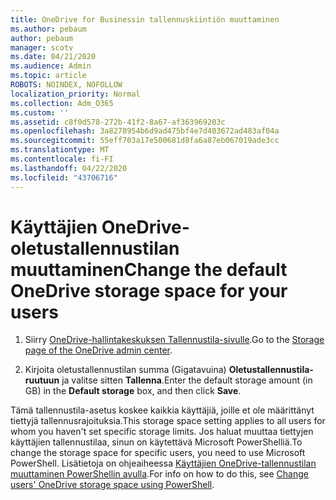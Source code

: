 ```yaml
---
title: OneDrive for Businessin tallennuskiintiön muuttaminen
ms.author: pebaum
author: pebaum
manager: scotv
ms.date: 04/21/2020
ms.audience: Admin
ms.topic: article
ROBOTS: NOINDEX, NOFOLLOW
localization_priority: Normal
ms.collection: Adm_O365
ms.custom: ''
ms.assetid: c8f0d578-272b-41f2-8a67-af363969203c
ms.openlocfilehash: 3a8278954b6d9ad475bf4e7d403672ad483af04a
ms.sourcegitcommit: 55eff703a17e500681d8fa6a87eb067019ade3cc
ms.translationtype: MT
ms.contentlocale: fi-FI
ms.lasthandoff: 04/22/2020
ms.locfileid: "43706716"
---
```

# <a name="change-the-default-onedrive-storage-space-for-your-users"></a><span data-ttu-id="9a98b-102">Käyttäjien OneDrive-oletustallennustilan muuttaminen</span><span class="sxs-lookup"><span data-stu-id="9a98b-102">Change the default OneDrive storage space for your users</span></span>

1. <span data-ttu-id="9a98b-103">Siirry [OneDrive-hallintakeskuksen Tallennustila-sivulle](https://admin.onedrive.com/?v=StorageSettings).</span><span class="sxs-lookup"><span data-stu-id="9a98b-103">Go to the [Storage page of the OneDrive admin center](https://admin.onedrive.com/?v=StorageSettings).</span></span>
    
2. <span data-ttu-id="9a98b-104">Kirjoita oletustallennustilan summa (Gigatavuina) **Oletustallennustila-ruutuun** ja valitse sitten **Tallenna**.</span><span class="sxs-lookup"><span data-stu-id="9a98b-104">Enter the default storage amount (in GB) in the **Default storage** box, and then click **Save**.</span></span>
    
<span data-ttu-id="9a98b-105">Tämä tallennustila-asetus koskee kaikkia käyttäjiä, joille et ole määrittänyt tiettyjä tallennusrajoituksia.</span><span class="sxs-lookup"><span data-stu-id="9a98b-105">This storage space setting applies to all users for whom you haven't set specific storage limits.</span></span> <span data-ttu-id="9a98b-106">Jos haluat muuttaa tiettyjen käyttäjien tallennustilaa, sinun on käytettävä Microsoft PowerShelliä.</span><span class="sxs-lookup"><span data-stu-id="9a98b-106">To change the storage space for specific users, you need to use Microsoft PowerShell.</span></span> <span data-ttu-id="9a98b-107">Lisätietoja on ohjeaiheessa [Käyttäjien OneDrive-tallennustilan muuttaminen PowerShellin avulla](https://go.microsoft.com/fwlink/?linkid=866402).</span><span class="sxs-lookup"><span data-stu-id="9a98b-107">For info on how to do this, see [Change users' OneDrive storage space using PowerShell](https://go.microsoft.com/fwlink/?linkid=866402).</span></span>
  

